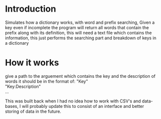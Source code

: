 # Introduction
Simulates how a dictionary works, with word and prefix searching, Given a key even if incomplete the program will return all words that contain the prefix along with its definition, this will need a text file which contains the information, this just performs the searching part and breakdown of keys in a dictionary

# How it works 
give a path to the arguement which contains the key and the description of words it should be in the format of:
"Key"  
"Key:Description"  
...  

This was built back when I had no idea how to work with CSV's and data-bases, I will probably update this to consist of an interface and better storing of data in the future.
